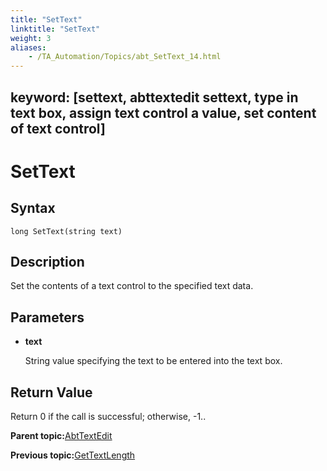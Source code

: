 ```yaml
--- 
title: "SetText"
linktitle: "SetText"
weight: 3
aliases: 
    - /TA_Automation/Topics/abt_SetText_14.html
---
```

keyword: [settext, abttextedit settext, type in text box, assign text control a value, set content of text control]
---

# SetText

## Syntax

`long SetText(string text)`

## Description

Set the contents of a text control to the specified text data.

## Parameters

-   **text**

    String value specifying the text to be entered into the text box.


## Return Value

Return 0 if the call is successful; otherwise, -1..

**Parent topic:**[AbtTextEdit](/TA_Automation/Topics/abt_AbtTextEdit.html)

**Previous topic:**[GetTextLength](/TA_Automation/Topics/abt_GetTextLength_14.html)

